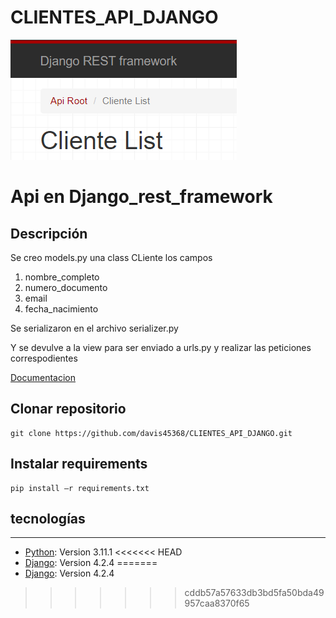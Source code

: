 # CLIENTES_API_DJANGO

![Alt text](image.png)

# Api en Django_rest_framework  
## Descripción 
Se creo models.py una class CLiente los campos
1. nombre_completo
2. numero_documento
3. email
4. fecha_nacimiento

Se serializaron en el archivo serializer.py  

Y se devulve a la view para ser enviado a urls.py y realizar las peticiones correspodientes 


[Documentacion](https://api-clientes-django.onrender.com/clientes/docs/) 

 

## Clonar repositorio  
```
git clone https://github.com/davis45368/CLIENTES_API_DJANGO.git 
```

 

## Instalar requirements 

```
pip install –r requirements.txt
```

## tecnologías
***
* [Python](https://www.python.org/): Version 3.11.1 
<<<<<<< HEAD
* [Django](https://www.djangoproject.com/start/): Version 4.2.4
=======
* [Django](https://www.djangoproject.com/start/): Version 4.2.4

>>>>>>> cddb57a57633db3bd5fa50bda49957caa8370f65
